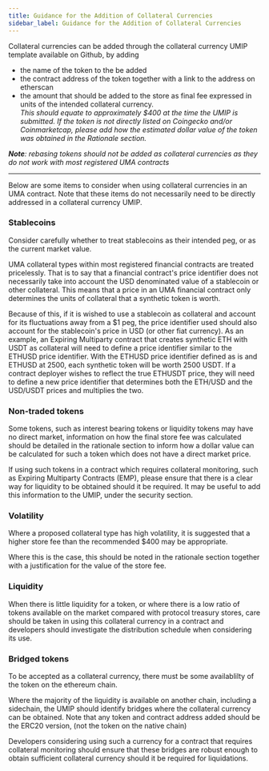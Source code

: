 ```yaml
---
title: Guidance for the Addition of Collateral Currencies
sidebar_label: Guidance for the Addition of Collateral Currencies
---
```

Collateral currencies can be added through the collateral currency UMIP template available on Github, by adding 

 - the name of the token to the be added 
 - the contract address of the token  together with a link to the address on etherscan
 - the amount that should be added to the store as final fee expressed in units of the intended collateral currency.   
_This should equate to approximately $400 at the time the UMIP is submitted.  If the token is not directly listed on Coingecko and/or Coinmarketcap, please add how the estimated dollar value of the token was obtained in the Rationale section._

***Note**: rebasing tokens should not be added as collateral currencies as they do not work with most registered UMA contracts*

____________
Below are some items to consider when using collateral currencies in an UMA contract. Note that these items do not necessarily need to be directly addressed in a collateral currency UMIP.

### Stablecoins

Consider carefully whether to treat stablecoins as their intended peg, or as the current market value.

UMA collateral types within most registered financial contracts are treated pricelessly. That is to say that a financial contract's price identifier does not necessarily take into account the USD denominated value of a stablecoin or other collateral. This means that a price in an UMA financial contract only determines the units of collateral that a synthetic token is worth.

Because of this, if it is wished to use a stablecoin as collateral and account for its fluctuations away from a $1 peg, the price identifier used should also account for the stablecoin's price in USD (or other fiat currency). As an example, an Expiring Multiparty contract that creates synthetic ETH with USDT as collateral will need to define a price identifier similar to the ETHUSD price identifier. With the ETHUSD price identifier defined as is and ETHUSD at 2500, each synthetic token will be worth 2500 USDT. If a contract deployer wishes to reflect the true ETHUSDT price, they will need to define a new price identifier that determines both the ETH/USD and the USD/USDT prices and multiplies the two.

### Non-traded tokens

Some tokens, such as interest bearing tokens or liquidity tokens may have no direct market, information on how the final store fee was calculated should be detailed in the rationale section to inform how a dollar value can be calculated for such a token which does not have a direct market price.    

If using such tokens in a contract which requires collateral monitoring, such as Expiring Multiparty Contracts (EMP), please ensure that there is a clear way for liquidity to be obtained should it be required.  It may be useful to add this information to the UMIP, under the security section.

### Volatility

Where a proposed collateral type has high volatility, it is suggested that a higher store fee than the recommended $400 may be appropriate.

Where this is the case, this should be noted in the rationale section together with a justification for the value of the store fee.

### Liquidity

When there is little liquidity for a token, or where there is a low ratio of tokens available on the market compared with protocol treasury stores, care should be taken in using this collateral currency in a contract and developers should investigate the distribution schedule when considering its use.

### Bridged tokens
 
To be accepted as a collateral currency, there must be some availablilty of the token on the ethereum chain. 
 
Where the majority of the liquidity is available on another chain, including a sidechain, the UMIP should identify bridges where the collateral currency can be obtained. Note that any token and contract address added should be the ERC20 version, (not the token on the native chain)

Developers considering using such a currency for a contract that requires collateral monitoring should ensure that these bridges are robust enough to obtain sufficient collateral currency should it be required for liquidations. 
